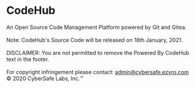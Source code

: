 # CodeHub
An Open Source Code Management Platform powered by Git and Gitea.
<br>
<br>
Note: CodeHub's Source Code will be released on 16th January, 2021.
<br>
<br>
DISCLAIMER: You are not permitted to remove the Powered By CodeHub text in the footer.
<br>
<br>
For copyright infringement please contact: admin@cybersafe.ezyro.com
<br>
© 2020 CyberSafe Labs, Inc.™
